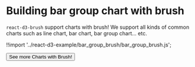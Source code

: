 # Building bar group chart with brush

`react-d3-brush` support charts with brush! We support all kinds of common charts such as line chart, bar chart, bar group chart... etc.


<div id="data_brush_bar_group" class="demo"></div>
<script src="/react-d3-example/dist/min/es5/bar_group_brush.min.js"></script>

!!import '../react-d3-example/bar_group_brush/bar_group_brush.js';


<a href="/docs/brush">
  <button type="button" class="btn btn-danger btn-lg">See more Charts with Brush!</button>
</a>
